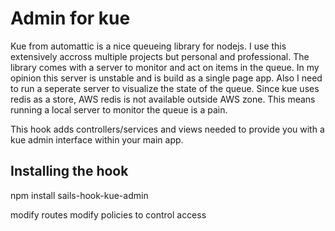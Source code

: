 # Admin for kue

Kue from automattic is a nice queueing library for nodejs. I use this extensively accross multiple projects but personal and professional. The library comes with a server to monitor and act on items in the queue. In my opinion this server is unstable and is build as a single page app. Also I need to run a seperate server to visualize the state of the queue. Since kue uses redis as a store, AWS redis is not available outside AWS zone. This means running a local server to monitor the queue is a pain. 

This hook adds controllers/services and views needed to provide you with a kue admin interface within your main app. 

## Installing the hook
npm install sails-hook-kue-admin

modify routes
modify policies to control access